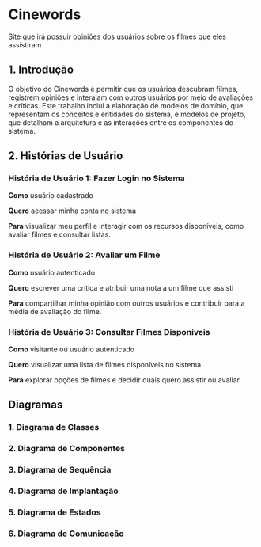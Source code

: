 # Cinewords
 Site que irá possuir opiniões dos usuários sobre os filmes que eles assistiram

## 1. Introdução 
O objetivo do Cinewords é permitir que os usuários descubram filmes, registrem opiniões e interajam com outros usuários por meio de avaliações e críticas. Este trabalho inclui a elaboração de modelos de domínio, que representam os conceitos e entidades do sistema, e modelos de projeto, que detalham a arquitetura e as interações entre os componentes do sistema.

## 2. Histórias de Usuário

### História de Usuário 1: Fazer Login no Sistema
**Como** usuário cadastrado

**Quero** acessar minha conta no sistema

**Para** visualizar meu perfil e interagir com os recursos disponíveis, como avaliar filmes e consultar listas.

### História de Usuário 2: Avaliar um Filme
**Como** usuário autenticado

**Quero** escrever uma crítica e atribuir uma nota a um filme que assisti

**Para** compartilhar minha opinião com outros usuários e contribuir para a média de avaliação do filme.

### História de Usuário 3: Consultar Filmes Disponíveis
**Como** visitante ou usuário autenticado

**Quero** visualizar uma lista de filmes disponíveis no sistema

**Para** explorar opções de filmes e decidir quais quero assistir ou avaliar.


## Diagramas

### 1. Diagrama de Classes


### 2. Diagrama de Componentes


### 3. Diagrama de Sequência


### 4. Diagrama de Implantação


### 5. Diagrama de Estados


### 6. Diagrama de Comunicação

